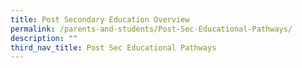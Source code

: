 ```yaml
---
title: Post Secondary Education Overview
permalink: /parents-and-students/Post-Sec-Educational-Pathways/
description: ""
third_nav_title: Post Sec Educational Pathways
---
```


